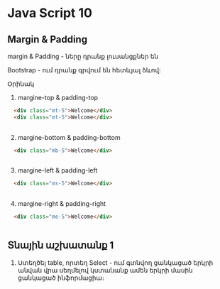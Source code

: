 # Java Script 10

## Margin & Padding
  margin & Padding - ները դրանք լուսանցքներ են

  Bootstrap - ում դրանք գրվում են հետևյալ ձևով:

  Օրինակ 
  1. margine-top & padding-top

```html
  <div class="mt-5">Welcome</div>
  <div class="mt-5">Welcome</div>
  
```
  2. margine-bottom & padding-bottom

```html
  <div class="mb-5">Welcome</div>
  
```
 
  3. margine-left & padding-left

```html
  <div class="ms-5">Welcome</div>
  
```

  4. margine-right & padding-right

```html
  <div class="me-5">Welcome</div>
  
```

## 




## Տնային աշխատանք 1

1. Ստեղծել table, որտեղ Select - ում գտնվող ցանկացած երկրի անվան վրա սեղմելով կստանանք ամեն երկրի մասին ցանկացած ինֆորմացիա։

